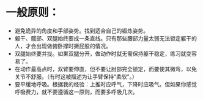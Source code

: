 # 一般原则：

* 避免诡异的角度和手部姿势。找到适合自己的锻炼姿势。
* 躯干、髋部、双腿始终要成一条直线。只有那些腰部力量太弱无法锁定躯干的人，才会出现做俯卧撑时撅屁股的情况。
* 双腿始终要并拢。如果双腿分开，做动作时就无需保持躯干稳定，练习就变容易了。
* 在动作最高点时，双臂要伸直，但不要让肘部完全锁定，而要使其微弯，以免关节不舒服。（有时这被描述为让手臂保持“柔软”。）
* 要平缓地呼吸。根据我的经验：上推时应呼气，下降时应吸气。但如果你感觉呼吸费力，就不要遵循这一原则，而要多呼吸几次。